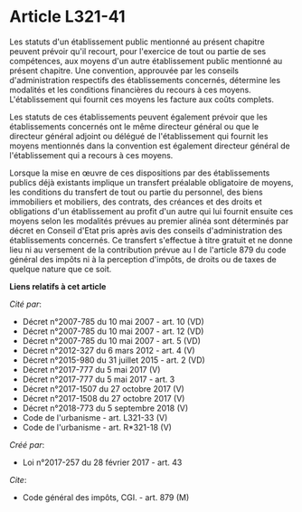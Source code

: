 # Article L321-41

Les statuts d'un établissement public mentionné au présent chapitre peuvent prévoir qu'il recourt, pour l'exercice de tout ou
partie de ses compétences, aux moyens d'un autre établissement public mentionné au présent chapitre. Une convention,
approuvée par les conseils d'administration respectifs des établissements concernés, détermine les modalités et les
conditions financières du recours à ces moyens. L'établissement qui fournit ces moyens les facture aux coûts complets. 

Les statuts de ces établissements peuvent également prévoir que les établissements concernés ont le même directeur général ou
que le directeur général adjoint ou délégué de l'établissement qui fournit les moyens mentionnés dans la convention est
également directeur général de l'établissement qui a recours à ces moyens. 

Lorsque la mise en œuvre de ces dispositions par des établissements publics déjà existants implique un transfert préalable
obligatoire de moyens, les conditions du transfert de tout ou partie du personnel, des biens immobiliers et mobiliers, des
contrats, des créances et des droits et obligations d'un établissement au profit d'un autre qui lui fournit ensuite ces
moyens selon les modalités prévues au premier alinéa sont déterminés par décret en Conseil d'Etat pris après avis des
conseils d'administration des établissements concernés. Ce transfert s'effectue à titre gratuit et ne donne lieu ni au
versement de la contribution prévue au I de l'article 879 du code général des impôts ni à la perception d'impôts, de droits
ou de taxes de quelque nature que ce soit.

**Liens relatifs à cet article**

_Cité par_:

  - Décret n°2007-785 du 10 mai 2007 - art. 10 (VD)
  - Décret n°2007-785 du 10 mai 2007 - art. 12 (VD)
  - Décret n°2007-785 du 10 mai 2007 - art. 5 (VD)
  - Décret n°2012-327  du 6 mars 2012 - art. 4 (V)
  - Décret n°2015-980 du 31 juillet 2015 - art. 2 (VD)
  - Décret n°2017-777 du 5 mai 2017 (V)
  - Décret n°2017-777 du 5 mai 2017 - art. 3
  - Décret n°2017-1507 du 27 octobre 2017 (V)
  - Décret n°2017-1508 du 27 octobre 2017 (V)
  - Décret n°2018-773 du 5 septembre 2018 (V)
  - Code de l'urbanisme - art. L321-33 (V)
  - Code de l'urbanisme - art. R*321-18 (V)

_Créé par_:

  - Loi n°2017-257 du 28 février 2017 - art. 43

_Cite_:

  - Code général des impôts, CGI. - art. 879 (M)
